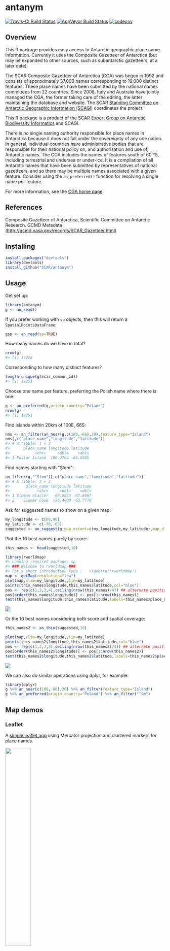 
<!-- README.md is generated from README.Rmd. Please edit that file -->
antanym
=======

[![Travis-CI Build Status](https://travis-ci.org/SCAR/antanym.svg?branch=master)](https://travis-ci.org/SCAR/antanym) [![AppVeyor Build Status](https://ci.appveyor.com/api/projects/status/github/SCAR/antanym?branch=master&svg=true)](https://ci.appveyor.com/project/SCAR/antanym)
[![codecov](https://codecov.io/gh/SCAR/antanym/branch/master/graph/badge.svg)](https://codecov.io/gh/SCAR/antanym)

Overview
--------

This R package provides easy access to Antarctic geographic place name information. Currently it uses the Composite Gazetteer of Antarctica (but may be expanded to other sources, such as subantarctic gazetteers, at a later date).

The SCAR Composite Gazetteer of Antarctica (CGA) was begun in 1992 and consists of approximately 37,000 names corresponding to 19,000 distinct features. These place names have been submitted by the national names committees from 22 countries. Since 2008, Italy and Australia have jointly managed the CGA, the former taking care of the editing, the latter maintaining the database and website. The SCAR [Standing Committee on Antarctic Geographic Information (SCAGI)](http://www.scar.org/data-products/scagi) coordinates the project.

This R package is a product of the SCAR [Expert Group on Antarctic Biodiversity Informatics](http://www.scar.org/ssg/life-sciences/eg-abi) and SCAGI.

There is no single naming authority responsible for place names in Antarctica because it does not fall under the sovereignty of any one nation. In general, individual countries have administrative bodies that are responsible for their national policy on, and authorisation and use of, Antarctic names. The CGA includes the names of features south of 60 °S, including terrestrial and undersea or under-ice. It is a compilation of all Antarctic names that have been submitted by representatives of national gazetteers, and so there may be multiple names associated with a given feature. Consider using the `an_preferred()` function for resolving a single name per feature.

For more information, see the [CGA home page](http://data.aad.gov.au/aadc/gaz/scar/).

References
----------

Composite Gazetteer of Antarctica, Scientific Committee on Antarctic Research. GCMD Metadata (<http://gcmd.nasa.gov/records/SCAR_Gazetteer.html>)

Installing
----------

``` r
install.packages("devtools")
library(devtools)
install_github("SCAR/antanym")
```

Usage
-----

Get set up:

``` r
library(antanym)
g <- an_read()
```

If you prefer working with `sp` objects, then this will return a `SpatialPointsDataFrame`:

``` r
gsp <- an_read(sp=TRUE)
```

How many names do we have in total?

``` r
nrow(g)
#> [1] 37228
```

Corresponding to how many distinct features?

``` r
length(unique(g$scar_common_id))
#> [1] 19251
```

Choose one name per feature, preferring the Polish name where there is one:

``` r
g <- an_preferred(g,origin_country="Poland")
nrow(g)
#> [1] 19251
```

Find islands within 20km of 100E, 66S:

``` r
nms <- an_filter(an_near(g,c(100,-66),20),feature_type="Island")
nms[,c("place_name","longitude","latitude")]
#> # A tibble: 1 × 3
#>      place_name longitude latitude
#>           <chr>     <dbl>    <dbl>
#> 1 Foster Island  100.2704 -66.0585
```

Find names starting with "Slom":

``` r
an_filter(g,"^Slom")[,c("place_name","longitude","latitude")]
#> # A tibble: 2 × 3
#>       place_name longitude latitude
#>            <chr>     <dbl>    <dbl>
#> 1 Sloman Glacier  -68.5833 -67.6667
#> 2    Slomer Cove  -59.4000 -63.7778
```

Ask for suggested names to show on a given map:

``` r
my_longitude <- c(60,90)
my_latitude <- c(-70,-65)
suggested <- an_suggest(g,map_extent=c(my_longitude,my_latitude),map_dimensions=c(80,80))
```

Plot the 10 best names purely by score:

``` r
this_names <- head(suggested,10)

library(rworldmap)
#> Loading required package: sp
#> ### Welcome to rworldmap ###
#> For a short introduction type :   vignette('rworldmap')
map <- getMap(resolution="low")
plot(map,xlim=my_longitude,ylim=my_latitude)
points(this_names$longitude,this_names$latitude,col="blue")
pos <- rep(c(1,2,3,4),ceiling(nrow(this_names)/4)) ## alternate positions of labels to reduce overlap
pos[order(this_names$longitude)] <- pos[1:nrow(this_names)]
text(this_names$longitude,this_names$latitude,labels=this_names$place_name,pos=pos)
```

![](README-unnamed-chunk-10-1.png)

Or the 10 best names considering both score and spatial coverage:

``` r
this_names2 <- an_thin(suggested,10)

plot(map,xlim=my_longitude,ylim=my_latitude)
points(this_names2$longitude,this_names2$latitude,col="blue")
pos <- rep(c(1,2,3,4),ceiling(nrow(this_names2)/4)) ## alternate positions of labels to reduce overlap
pos[order(this_names2$longitude)] <- pos[1:nrow(this_names2)]
text(this_names2$longitude,this_names2$latitude,labels=this_names2$place_name,pos=pos)
```

![](README-unnamed-chunk-11-1.png)

We can also do similar operations using dplyr, for example:

``` r
library(dplyr)
g %>% an_near(c(100,-66),20) %>% an_filter(feature_type="Island")
g %>% an_preferred(origin_country="Poland") %>% an_filter("^Sm")
```

Map demos
---------

### Leaflet

A [simple leaflet app](https://australianantarcticdatacentre.github.io/antanym-demo/leaflet.html) using Mercator projection and clustered markers for place names.

<a href="https://australianantarcticdatacentre.github.io/antanym-demo/leaflet.html"><img src="README-leaflet.png" width="40%" /></a>

Source code:

``` r
library(antanym)
library(dplyr)
library(leaflet)
g <- an_read()

## find single name per feature, preferring United Kingdom
##  names where available, and only rows with valid locations
temp <- g %>% an_preferred("United Kingdom") %>%
  filter(!is.na(longitude) & !is.na(latitude))

## replace NAs with empty strings in narrative
temp$narrative[is.na(temp$narrative)] <- ""

## formatted popup HTML
popup <- sprintf("<h1>%s</h1><p><strong>Country of origin:</strong> %s<br />
  <strong>Longitude:</strong> %g<br /><strong>Latitude:</strong> %g<br />
  <a href=\"https://data.aad.gov.au/aadc/gaz/scar/display_name.cfm?gaz_id=%d\">
    Link to SCAR gazetteer</a></p>",temp$place_name,temp$country_name,
  temp$longitude,temp$latitude,temp$gaz_id)

m <- leaflet() %>%
  addProviderTiles("Esri.WorldImagery") %>%
  addMarkers(lng=temp$longitude,lat=temp$latitude,group="placenames",
    clusterOptions = markerClusterOptions(),popup=popup,
    label=temp$place_name)
```

We can also use a [polar stereographic projection](https://australianantarcticdatacentre.github.io/antanym-demo/leafletps.html). Note that the leaflet package here must be the rstudio version (use `devtools::install_github("rstudio/leaflet")`).

<a href="https://australianantarcticdatacentre.github.io/antanym-demo/leafletps.html"><img src="README-leafletps.png" width="40%" /></a>

``` r
startZoom <- 1

crsAntartica <-  leafletCRS(
  crsClass = 'L.Proj.CRS',
  code = 'EPSG:3031',
  proj4def = '+proj=stere +lat_0=-90 +lat_ts=-71 +lon_0=0 +k=1 +x_0=0 +y_0=0 +ellps=WGS84 +datum=WGS84 +units=m +no_defs',
  resolutions = c(8192, 4096, 2048, 1024, 512, 256),
  origin = c(-4194304, 4194304),
  bounds =  list( c(-4194304, -4194304), c(4194304, 4194304) )
)

mps <- leaflet(options= leafletOptions(crs=crsAntartica,minZoom=0,worldCopyJump=FALSE)) %>%
    setView(0,-90,startZoom) %>%
    addCircleMarkers(lng=temp$longitude,lat=temp$latitude,group="placenames",
                     popup=popup,label=temp$place_name,
                     fillOpacity=0.5,radius=8,stroke=FALSE,color="#000",
                     labelOptions=labelOptions(textOnly=FALSE)) %>%
    addWMSTiles(baseUrl="https://maps.environments.aq/mapcache/antarc/?",
                layers="antarc_ramp_bath_shade_mask",
                options=WMSTileOptions(format="image/png",transparent=TRUE),
                attribution="Background imagery courtesy <a href='http://www.environments.aq/'>environments.aq</a>") %>%
    addGraticule()
```
